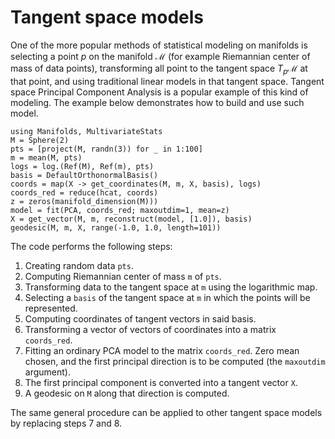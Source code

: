 # Tangent space models

One of the more popular methods of statistical modeling on manifolds is selecting a point $p$ on the manifold $\mathcal M$ (for example Riemannian center of mass of data points), transforming all point to the tangent space $T_p\mathcal M$ at that point, and using traditional linear models in that tangent space.
Tangent space Principal Component Analysis is a popular example of this kind of modeling.
The example below demonstrates how to build and use such model.

```@example
using Manifolds, MultivariateStats
M = Sphere(2)
pts = [project(M, randn(3)) for _ in 1:100]
m = mean(M, pts)
logs = log.(Ref(M), Ref(m), pts)
basis = DefaultOrthonormalBasis()
coords = map(X -> get_coordinates(M, m, X, basis), logs)
coords_red = reduce(hcat, coords)
z = zeros(manifold_dimension(M)))
model = fit(PCA, coords_red; maxoutdim=1, mean=z)
X = get_vector(M, m, reconstruct(model, [1.0]), basis)
geodesic(M, m, X, range(-1.0, 1.0, length=101))
```

The code performs the following steps:

  1. Creating random data `pts`.
  2. Computing Riemannian center of mass `m` of `pts`.
  3. Transforming data to the tangent space at `m` using the logarithmic map.
  4. Selecting a `basis` of the tangent space at `m` in which the points will be represented.
  5. Computing coordinates of tangent vectors in said basis.
  6. Transforming a vector of vectors of coordinates into a matrix `coords_red`.
  7. Fitting an ordinary PCA model to the matrix `coords_red`. Zero mean chosen, and the first principal direction is to be computed (the `maxoutdim` argument).
  8. The first principal component is converted into a tangent vector `X`.
  9. A geodesic on `M` along that direction is computed.

The same general procedure can be applied to other tangent space models by replacing steps 7 and 8.
